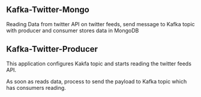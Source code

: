 ## Kafka-Twitter-Mongo

Reading Data from twitter API on twitter feeds, send message to Kafka topic with producer and consumer stores data in MongoDB

## Kafka-Twitter-Producer

This application configures Kakfa topic and starts reading the twitter feeds API.

As soon as reads data, process to send the payload to Kafka topic which has consumers reading.



